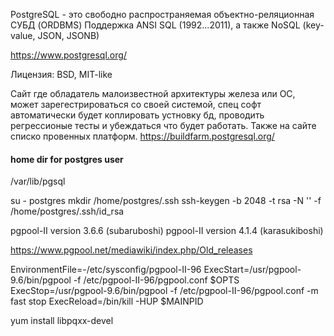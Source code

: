 PostgreSQL - это свободно распространяемая объектно-реляционная СУБД (ORDBMS)
Поддержка ANSI SQL (1992...2011), а также NoSQL (key-value, JSON, JSONB)

https://www.postgresql.org/

Лицензия: BSD, MIT-like

Сайт где обладатель малоизвестной архитектуры железа или ОС, может зарегестрироваться со своей системой, спец софт автоматически будет коплировать устновку бд, проводить регрессионые тесты и убеждаться что будет работать. Также на сайте списко провенных платформ.
https://buildfarm.postgresql.org/

#### home dir for postgres user
/var/lib/pgsql


su - postgres
mkdir /home/postgres/.ssh
ssh-keygen -b 2048 -t rsa -N '' -f /home/postgres/.ssh/id_rsa



pgpool-II version 3.6.6 (subaruboshi)
pgpool-II version 4.1.4 (karasukiboshi)


https://www.pgpool.net/mediawiki/index.php/Old_releases




EnvironmentFile=-/etc/sysconfig/pgpool-II-96
ExecStart=/usr/pgpool-9.6/bin/pgpool -f /etc/pgpool-II-96/pgpool.conf $OPTS 
ExecStop=/usr/pgpool-9.6/bin/pgpool -f /etc/pgpool-II-96/pgpool.conf -m fast stop
ExecReload=/bin/kill -HUP $MAINPID



yum install libpqxx-devel
